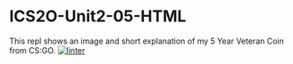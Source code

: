 # ICS2O-Unit2-05-HTML
This repl shows an image and short explanation of my 5 Year Veteran Coin from CS:GO.
[![linter](https://github.com/3verett/ICS2O-Unit2-05-HTML/workflows/linter/badge.svg)](https://github.com/marketplace/actions/super-linter)
